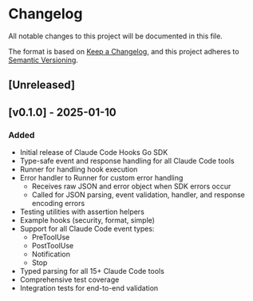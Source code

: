 # Changelog

All notable changes to this project will be documented in this file.

The format is based on [Keep a Changelog](https://keepachangelog.com/en/1.0.0/),
and this project adheres to [Semantic Versioning](https://semver.org/spec/v2.0.0.html).

## [Unreleased]

## [v0.1.0] - 2025-01-10

### Added
- Initial release of Claude Code Hooks Go SDK
- Type-safe event and response handling for all Claude Code tools
- Runner for handling hook execution
- Error handler to Runner for custom error handling
  - Receives raw JSON and error object when SDK errors occur
  - Called for JSON parsing, event validation, handler, and response encoding errors
- Testing utilities with assertion helpers
- Example hooks (security, format, simple)
- Support for all Claude Code event types:
  - PreToolUse
  - PostToolUse
  - Notification
  - Stop
- Typed parsing for all 15+ Claude Code tools
- Comprehensive test coverage
- Integration tests for end-to-end validation